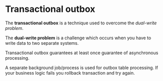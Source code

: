 # Transactional outbox

The **transactional outbox** is a technique used to overcome the *dual-write problem*.

The **dual-write problem** is a challenge which occurs when you have to write data to two separate systems.

Transactional outbox guarantees at least once guarantee of asynchronous processing.

A separate background job/process is used for outbox table processing. If your business logic fails you rollback transaction and try again.
